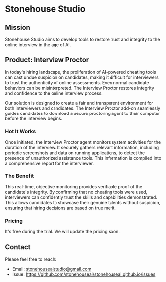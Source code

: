 # Stonehouse Studio

## Mission

Stonehouse Studio aims to develop tools to restore trust and integrity to the online interview in the age of AI.

## Product: Interview Proctor

In today's hiring landscape, the proliferation of AI-powered cheating tools can cast undue suspicion on candidates, making it difficult for interviewers to trust the authenticity of online assessments. Even normal candidate behaviors can be misinterpreted. The Interview Proctor restores integrity and confidence to the online interview process.

Our solution is designed to create a fair and transparent environment for both interviewers and candidates. The Interview Proctor add-on seamlessly guides candidates to download a secure proctoring agent to their computer before the interview begins.

### Hot It Works

Once initiated, the Interview Proctor agent monitors system activities for the duration of the interview. It securely gathers relevant information, including periodic screenshots and data on running applications, to detect the presence of unauthorized assistance tools. This information is compiled into a comprehensive report for the interviewer.

### The Benefit

This real-time, objective monitoring provides verifiable proof of the candidate's integrity. By confirming that no cheating tools were used, interviewers can confidently trust the skills and capabilities demonstrated. This allows candidates to showcase their genuine talents without suspicion, ensuring that hiring decisions are based on true merit.

### Pricing

It's free during the trial. We will update the pricing soon. 

## Contact

Please feel free to reach:

*  Email: stonehouseaistudio@gmail.com
*  Issue: https://github.com/stonehouseai/stonehouseai.github.io/issues
